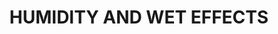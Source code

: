 ---
title: "HUMIDITY AND WET EFFECTS "
price: "TBA"
desc: "Opis nije dostupan"
img_path: "/assets/img/A.MIG-7409.jpg"
brand: AMMO
available: true
cat: "weathering"
subcat: "WEATHERING SETS"
subsubcat: "SS"
---
